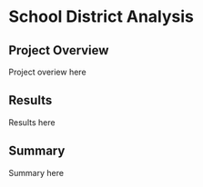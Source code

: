 # School District Analysis

## Project Overview
Project overiew here

## Results
Results here

## Summary
Summary here
